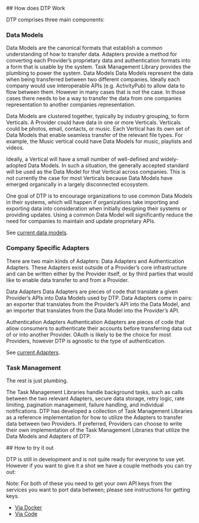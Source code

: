 <div class="section" markdown="1">
## How does DTP Work
<div class="mustache">
</div>

DTP comprises three main components:

### Data Models

Data Models are the canonical formats that establish a common understanding of how to transfer data.
Adapters provide a method for converting each Provider’s proprietary data and authentication formats into a form that is usable by the system.
Task Management Library provides the plumbing to power the system.
Data Models
Data Models represent the data when being transferred between two different companies. Ideally each company would use interoperable APIs (e.g. ActivityPub) to allow data to flow between them. However in many cases that is not the case. In those cases there needs to be a way to transfer the data from one companies representation to another companies representation.

Data Models are clustered together, typically by industry grouping, to form Verticals. A Provider could have data in one or more Verticals. Verticals could be photos, email, contacts, or music. Each Vertical has its own set of Data Models that enable seamless transfer of the relevant file types. For example, the Music vertical could have Data Models for music, playlists and videos.

Ideally, a Vertical will have a small number of well-defined and widely-adopted Data Models. In such a situation, the generally accepted standard will be used as the Data Model for that Vertical across companies. This is not currently the case for most Verticals because Data Models have emerged organically in a largely disconnected ecosystem.

One goal of DTP is to encourage organizations to use common Data Models in their systems, which will happen if organizations take importing and exporting data into consideration when initially designing their systems or providing updates. Using a common Data Model will significantly reduce the need for companies to maintain and update proprietary APIs.

See [current data models](https://github.com/google/data-transfer-project/tree/master/portability-types-common/src/main/java/org/datatransferproject/types/common/models).

### Company Specific Adapters

There are two main kinds of Adapters: Data Adapters and Authentication Adapters. These Adapters exist outside of a Provider’s core infrastructure and can be written either by the Provider itself, or by third parties that would like to enable data transfer to and from a Provider.

Data Adapters Data Adapters are pieces of code that translate a given Provider’s APIs into Data Models used by DTP. Data Adapters come in pairs: an exporter that translates from the Provider’s API into the Data Model, and an importer that translates from the Data Model into the Provider’s API.

Authentication Adapters Authentication Adapters are pieces of code that allow consumers to authenticate their accounts before transferring data out of or into another Provider. OAuth is likely to be the choice for most Providers, however DTP is agnostic to the type of authentication.

See [current Adapters](https://github.com/google/data-transfer-project/tree/master/extensions/data-transfer).

### Task Management

The rest is just plumbing.

The Task Management Libraries handle background tasks, such as calls between the two relevant Adapters, secure data storage, retry logic, rate limiting, pagination management, failure handling, and individual notifications.
DTP has developed a collection of Task Management Libraries as a reference implementation for how to utilize the Adapters to transfer data between two Providers. If preferred, Providers can choose to write their own implementation of the Task Management Libraries that utilize the Data Models and Adapters of DTP.

<div class="section" markdown="1">
## How to try it out
<div class="mustache">
</div>

DTP is still in development and is not quite ready for everyone to use yet. However if you want to give it a shot we have a couple methods you can try out:

Note: For both of these you need to get your own API keys from the services you want to port data between; please see instructions for getting keys.

  * [Via Docker](https://github.com/google/data-transfer-project/blob/master/Documentation/RunningLocally.md)
  * [Via Code](https://github.com/google/data-transfer-project/blob/master/Documentation/Developer.md)
</div>
